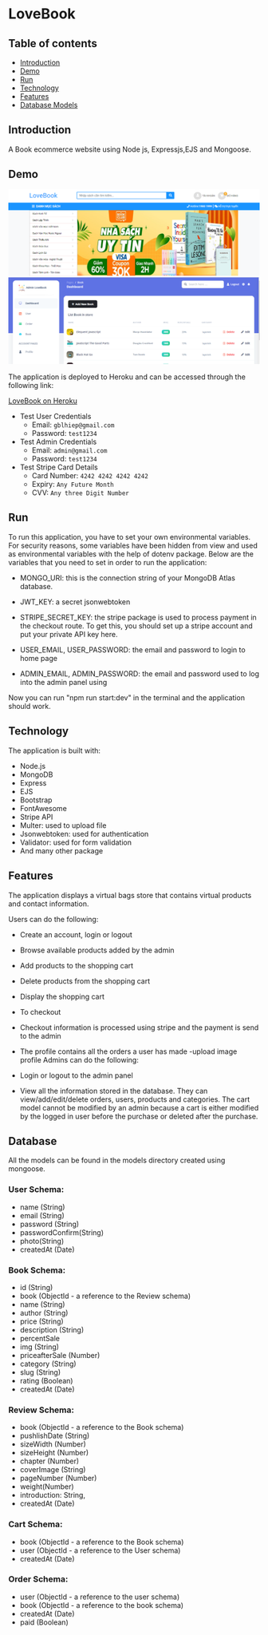 # LoveBook

## Table of contents

- [Introduction](#introduction)
- [Demo](#demo)
- [Run](#run)
- [Technology](#technology)
- [Features](#features)
- [Database Models](#database)

## Introduction

A Book ecommerce website using Node js, Expressjs,EJS and Mongoose.

## Demo

![screenshot](/public/images/demo%20web.png)
![screenshot](/public/images/demo%20admin.png)

The application is deployed to Heroku and can be accessed through the following link:

[LoveBook on Heroku](https://best-bags.herokuapp.com/)

- Test User Credentials
  - Email: `gblhiep@gmail.com`
  - Password: `test1234`
- Test Admin Credentials
  - Email: `admin@gmail.com`
  - Password: `test1234`
- Test Stripe Card Details
  - Card Number: `4242 4242 4242 4242`
  - Expiry: `Any Future Month`
  - CVV: `Any three Digit Number`

## Run

To run this application, you have to set your own environmental variables. For security reasons, some variables have been hidden from view and used as environmental variables with the help of dotenv package. Below are the variables that you need to set in order to run the application:

- MONGO_URI: this is the connection string of your MongoDB Atlas database.

- JWT_KEY: a secret jsonwebtoken

- STRIPE_SECRET_KEY: the stripe package is used to process payment in the checkout route. To get this, you should set up a stripe account and put your private API key here.

- USER_EMAIL, USER_PASSWORD: the email and password to login to home page

- ADMIN_EMAIL, ADMIN_PASSWORD: the email and password used to log into the admin panel using

Now you can run "npm run start:dev" in the terminal and the application should work.

## Technology

The application is built with:

- Node.js
- MongoDB
- Express
- EJS
- Bootstrap
- FontAwesome
- Stripe API
- Multer: used to upload file
- Jsonwebtoken: used for authentication
- Validator: used for form validation
- And many other package

## Features

The application displays a virtual bags store that contains virtual products and contact information.

Users can do the following:

- Create an account, login or logout
- Browse available products added by the admin
- Add products to the shopping cart
- Delete products from the shopping cart
- Display the shopping cart
- To checkout
- Checkout information is processed using stripe and the payment is send to the admin
- The profile contains all the orders a user has made
  -upload image profile
  Admins can do the following:

- Login or logout to the admin panel
- View all the information stored in the database. They can view/add/edit/delete orders, users, products and categories. The cart model cannot be modified by an admin because a cart is either modified by the logged in user before the purchase or deleted after the purchase.

## Database

All the models can be found in the models directory created using mongoose.

### User Schema:

- name (String)
- email (String)
- password (String)
- passwordConfirm(String)
- photo(String)
- createdAt (Date)

### Book Schema:

- id (String)
- book (ObjectId - a reference to the Review schema)
- name (String)
- author (String)
- price (String)
- description (String)
- percentSale
- img (String)
- priceafterSale (Number)
- category (String)
- slug (String)
- rating (Boolean)
- createdAt (Date)

### Review Schema:

- book (ObjectId - a reference to the Book schema)
- pushlishDate (String)
- sizeWidth (Number)
- sizeHeight (Number)
- chapter (Number)
- coverImage (String)
- pageNumber (Number)
- weight(Number)
- introduction: String,
- createdAt (Date)

### Cart Schema:

- book (ObjectId - a reference to the Book schema)
- user (ObjectId - a reference to the User schema)
- createdAt (Date)

### Order Schema:

- user (ObjectId - a reference to the user schema)
- book (ObjectId - a reference to the book schema)
- createdAt (Date)
- paid (Boolean)
